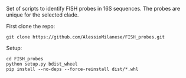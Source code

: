 Set of scripts to identify FISH probes in 16S sequences.
The probes are unique for the selected clade.

First clone the repo:
```
git clone https://github.com/AlessioMilanese/FISH_probes.git
```

Setup:
```
cd FISH_probes
python setup.py bdist_wheel
pip install --no-deps --force-reinstall dist/*.whl
```
